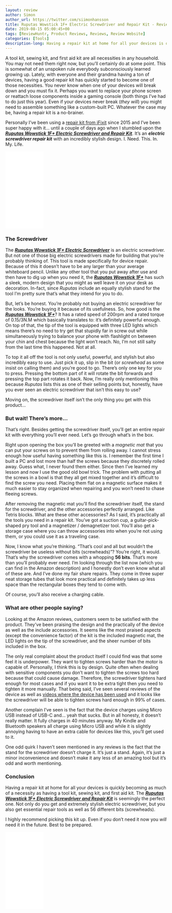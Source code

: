 ```yaml
---
layout: review
author: Simon
author_url: https://twitter.com/siimonhansson
title: Ruputas Wowstick 1F+ Electric Screwdriver and Repair Kit - Review
date: 2019-08-15 05:00:45+00
tags: [ReviewHuntr, Product Reviews, Reviews, Review Website]
categories: [Tools]
description-long: Having a repair kit at home for all your devices is quickly becoming as much of a necessity as having a tool kit, sewing kit, and first aid kit. The Ruputas Wowstick 1F+ Electric Screwdriver and Repair Kit is seemingly the perfect one. Not only do you get and extremely stylish electric screwdriver, but you also get essential repair tools as well as 56 different bits (screwheads).
---
```


A tool kit, sewing kit, and first aid kit are all necessities in any household. You may not need them right now, but you’ll certainly do at some point. This is somewhat of an unspoken rule everybody subconsciously learned growing up. Lately, with everyone and their grandma having a ton of devices, having a good repair kit has quickly started to become one of those necessities. You never know when one of your devices will break down and you must fix it. Perhaps you want to replace your phone screen or reattach loose components inside a gaming console (both things I’ve had to do just this year). Even if your devices never break (*they will*) you might need to assemble something like a custom-built PC. Whatever the case may be, having a repair kit is a no-brainer.

Personally I’ve been using a [repair kit from iFixit](https://www.amazon.com/iFixit-Pro-Tech-Toolkit-Electronics/dp/B01GF0KV6G/ref=as_li_ss_tl?keywords=Pro%27s+kit&qid=1565873996&s=gateway&sr=8-3&linkCode=ll1&tag=reviewhuntr-20&linkId=8e0008b07dcac72597d418b46d799704&language=en_US) since 2015 and I’ve been super happy with it… until a couple of days ago when I stumbled upon the [***Ruputas Wowstick 1F+ Electric Screwdriver and Repair Kit***](https://www.amazon.com/gp/product/B07DB7ZT5P/ref=as_li_ss_tl?ie=UTF8&psc=1&linkCode=ll1&tag=reviewhuntr-20&linkId=f6de5cd21708a10262731d2024be56e3&language=en_US). It’s an ***electric screwdriver repair kit*** with an incredibly stylish design. I. Need. This. In. My. Life.

<iframe style="width:120px;height:240px;" marginwidth="0" marginheight="0" scrolling="no" frameborder="0" src="//ws-na.amazon-adsystem.com/widgets/q?ServiceVersion=20070822&OneJS=1&Operation=GetAdHtml&MarketPlace=US&source=ss&ref=as_ss_li_til&ad_type=product_link&tracking_id=reviewhuntr-20&language=en_US&marketplace=amazon&region=US&placement=B07DB7ZT5P&asins=B07DB7ZT5P&linkId=1a3c23ca2d53dcc8a133f06297d1e605&show_border=true&link_opens_in_new_window=true"></iframe>

### The Screwdriver

The [***Ruputas Wowstick 1F+ Electric Screwdriver***](https://www.amazon.com/gp/product/B07DB7ZT5P/ref=as_li_ss_tl?ie=UTF8&psc=1&linkCode=ll1&tag=reviewhuntr-20&linkId=f6de5cd21708a10262731d2024be56e3&language=en_US) is an electric screwdriver. But not one of those big electric screwdrivers made for building that you’re probably thinking of. This tool is made specifically for device repair. Because of this it doesn’t have to be any larger than your average whiteboard pencil. Unlike any other tool that you put away after use and then have to dig up when you need it, the [***Ruputas Wowstick 1F+***](https://www.amazon.com/gp/product/B07DB7ZT5P/ref=as_li_ss_tl?ie=UTF8&psc=1&linkCode=ll1&tag=reviewhuntr-20&linkId=f6de5cd21708a10262731d2024be56e3&language=en_US) has such a sleek, modern design that you might as well leave it on your desk as decoration. In-fact, since *Ruputas* include an equally stylish stand for the tool I’m pretty sure that’s what they intend for you to do.

But, let’s be honest. You’re probably not buying an electric screwdriver for the looks. You’re buying it because of its usefulness. So, how good is the [***Ruputas Wowstick 1F+***](https://www.amazon.com/gp/product/B07DB7ZT5P/ref=as_li_ss_tl?ie=UTF8&psc=1&linkCode=ll1&tag=reviewhuntr-20&linkId=f6de5cd21708a10262731d2024be56e3&language=en_US)? It has a rated speed of 200rpm and a rated torque of 0.15/3N.M which basically translates to: it’s definitely powerful enough. On top of that, the tip of the tool is equipped with three LED lights which means there’s no need to try get that stupidly far in screw out while simultaneously trying to balance your phone with flashlight on between your chin and chest because the light won’t reach. No, I’m not still salty from the last time this happened. Not at all.

To top it all off the tool is not only useful, powerful, and stylish but also incredibly easy to use. Just pick it up, slip in the bit (or *screwhead* as some insist on calling them) and you’re good to go. There’s only one key for you to press. Pressing the bottom part of it will rotate the bit forwards and pressing the top part rotates it back. Now, I’m really only mentioning this because *Ruputas* lists this as one of their selling points but, honestly, have you ever seen an electric screwdriver that isn’t this easy to use?

Moving on, the screwdriver itself isn’t the only thing you get with this product…

### But wait! There’s more…

That’s right. Besides getting the screwdriver itself, you’ll get an entire repair kit with everything you’ll ever need. Let’s go through what’s in the box.

Right upon opening the box you’ll be greeted with a *magnetic mat* that you can put your screws on to prevent them from rolling away. I cannot stress enough how useful having something like this is. I remember the first time I built a PC and lost more than half the screws because they discretely rolled away. Guess what, I never found them either. Since then I’ve learned my lesson and now I use the good old bowl trick. The problem with putting all the screws in a bowl is that they all get mixed together and it’s difficult to find the screw you need. Placing them flat on a magnetic surface makes it much easier to stay organized when repairing and you won’t need to chase fleeing screws.

After removing the magnetic mat you’ll find the screwdriver itself, the stand for the screwdriver, and the other accessories perfectly arranged. Like Tetris blocks. What are these other accessories? As I said, it’s practically all the tools you need in a repair kit. You’ve got a suction cup, a guitar-pick-shaped pry tool and a magnetizer / demagnetizer tool. You’ll also get a storage case where you can throw accessories into when you’re not using them, or you could use it as a traveling case.

Now, I know what you’re thinking. “That’s cool and all but wouldn’t the screwdriver be useless without bits (screwheads)”? You’re right, it would. That’s why the screwdriver comes with a whopping **56 bits**. That’s more than you’ll probably ever need. I’m looking through the list now (which you can find in the Amazon description) and I honestly don’t even know what all of these are. And I’ve done my fair share repairs. They come in three super neat storage tubes that look more practical and definitely takes up less space than the rectangular boxes they tend to come with.

Of course, you’ll also receive a charging cable.

### What are other people saying?

Looking at the Amazon reviews, customers seem to be satisfied with the product. They’ve been praising the design and the practically of the device as well as the include accessories. It seems like the most praised aspects (except the convenience factor) of the kit is the included magnetic mat, the LED lights on the tip of the screwdriver, and the sheer number of bits included in the box.

The only real complaint about the product itself I could find was that some feel it is underpower. They want to tighten screws harder than the motor is capable of. Personally, I think this is by design. Quite often when dealing with sensitive components you don’t want to tighten the screws too hard because that could cause damage. Therefore, the screwdriver tightens hard enough for most cases and if you want it to be extra tight then you need to tighten it more manually. That being said, I’ve seen several reviews of the device as well as [videos where the device has been used](https://www.youtube.com/watch?v=FSBFCx59fF8) and it looks like the screwdriver will be able to tighten screws hard enough in 99% of cases.

Another complain I’ve seen is the fact that the device charges using Micro USB instead of USB-C and… yeah that sucks. But in all honesty, it doesn’t really matter. It fully charges in 40 minutes anyway. My Kindle and Bluetooth speakers all charge using Micro USB and while it is slightly annoying having to have an extra cable for devices like this, you’ll get used to it.

One odd quirk I haven’t seen mentioned in any reviews is the fact that the stand for the screwdriver doesn’t charge it. It’s just a stand. Again, it’s just a minor inconvenience and doesn’t make it any less of an amazing tool but it’s odd and worth mentioning.

### Conclusion

Having a repair kit at home for all your devices is quickly becoming as much of a necessity as having a tool kit, sewing kit, and first aid kit. The [***Ruputas Wowstick 1F+ Electric Screwdriver and Repair Kit***](https://www.amazon.com/gp/product/B07DB7ZT5P/ref=as_li_ss_tl?ie=UTF8&psc=1&linkCode=ll1&tag=reviewhuntr-20&linkId=f6de5cd21708a10262731d2024be56e3&language=en_US) is seemingly the perfect one. Not only do you get and extremely stylish electric screwdriver, but you also get essential repair tools as well as 56 different bits (screwheads).

I highly recommend picking this kit up. Even if you don’t need it now you *will* need it in the future. Best to be prepared.

<iframe style="width:120px;height:240px;" marginwidth="0" marginheight="0" scrolling="no" frameborder="0" src="//ws-na.amazon-adsystem.com/widgets/q?ServiceVersion=20070822&OneJS=1&Operation=GetAdHtml&MarketPlace=US&source=ss&ref=as_ss_li_til&ad_type=product_link&tracking_id=reviewhuntr-20&language=en_US&marketplace=amazon&region=US&placement=B07DB7ZT5P&asins=B07DB7ZT5P&linkId=1a3c23ca2d53dcc8a133f06297d1e605&show_border=true&link_opens_in_new_window=true"></iframe>
